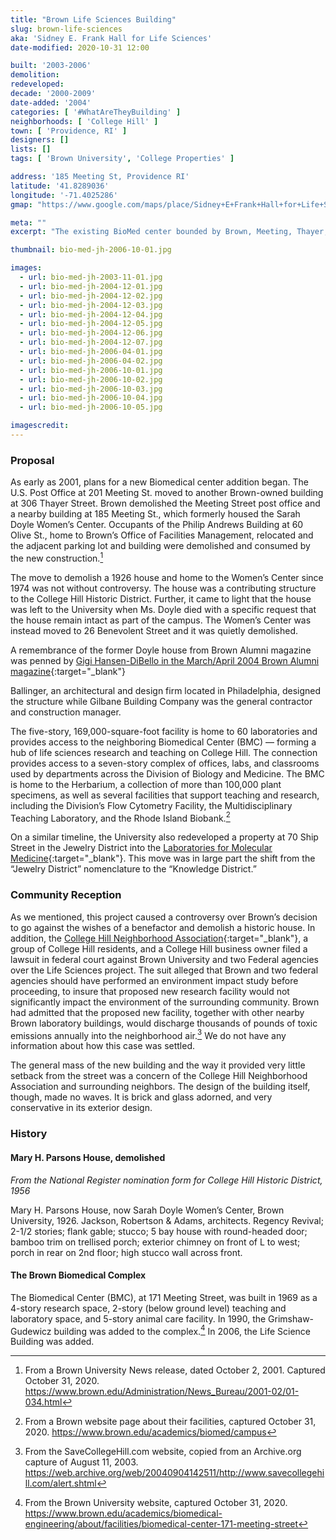```yaml
---
title: "Brown Life Sciences Building"
slug: brown-life-sciences
aka: 'Sidney E. Frank Hall for Life Sciences'
date-modified: 2020-10-31 12:00

built: '2003-2006'
demolition:
redeveloped:
decade: '2000-2009'
date-added: '2004'
categories: [ '#WhatAreTheyBuilding' ]
neighborhoods: [ 'College Hill' ]
town: [ 'Providence, RI' ]
designers: []
lists: []
tags: [ 'Brown University', 'College Properties' ]

address: '185 Meeting St, Providence RI'
latitude: '41.8289036'
longitude: '-71.4025286'
gmap: "https://www.google.com/maps/place/Sidney+E+Frank+Hall+for+Life+Sciences/@41.8289036,-71.4025286,15z/data=!4m5!3m4!1s0x0:0x66a9b123f315dfd1!8m2!3d41.8289036!4d-71.4025286"

meta: ""
excerpt: "The existing BioMed center bounded by Brown, Meeting, Thayer, and Olive Streets got a $95m addition for a new Biomedical Research center"

thumbnail: bio-med-jh-2006-10-01.jpg

images:
  - url: bio-med-jh-2003-11-01.jpg
  - url: bio-med-jh-2004-12-01.jpg
  - url: bio-med-jh-2004-12-02.jpg
  - url: bio-med-jh-2004-12-03.jpg
  - url: bio-med-jh-2004-12-04.jpg
  - url: bio-med-jh-2004-12-05.jpg
  - url: bio-med-jh-2004-12-06.jpg
  - url: bio-med-jh-2004-12-07.jpg
  - url: bio-med-jh-2006-04-01.jpg
  - url: bio-med-jh-2006-04-02.jpg
  - url: bio-med-jh-2006-10-01.jpg
  - url: bio-med-jh-2006-10-02.jpg
  - url: bio-med-jh-2006-10-03.jpg
  - url: bio-med-jh-2006-10-04.jpg
  - url: bio-med-jh-2006-10-05.jpg

imagescredit:
---
```


### Proposal

As early as 2001, plans for a new Biomedical center addition began. The U.S. Post Office at 201 Meeting St. moved to another Brown-owned building at 306 Thayer Street. Brown demolished the Meeting Street post office and a nearby building at 185 Meeting St., which formerly housed the Sarah Doyle Women’s Center. Occupants of the Philip Andrews Building at 60 Olive St., home to Brown’s Office of Facilities Management, relocated and the adjacent parking lot and building were demolished and consumed by the new construction.[^1] 

[^1]: From a Brown University News release, dated October 2, 2001. Captured October 31, 2020. https://www.brown.edu/Administration/News_Bureau/2001-02/01-034.html

The move to demolish a 1926 house and home to the Women’s Center since 1974 was not without controversy. The house was a contributing structure to the College Hill Historic District. Further, it came to light that the house was left to the University when Ms. Doyle died with a specific request that the house remain intact as part of the campus. The Women’s Center was instead moved to 26 Benevolent Street and it was quietly demolished. 

A remembrance of the former Doyle house from Brown Alumni magazine was penned by [Gigi Hansen-DiBello in the March/April 2004 Brown Alumni magazine](//www.brownalumnimagazine.com/articles/2007-06-15/good-bye-to-all-that){:target="_blank"}

Ballinger, an architectural and design firm located in Philadelphia, designed the structure while Gilbane Building Company was the general contractor and construction manager.

The five-story, 169,000-square-foot facility is home to 60 laboratories and provides access to the neighboring Biomedical Center (BMC) — forming a hub of life sciences research and teaching on College Hill. The connection provides access to a seven-story complex of offices, labs, and classrooms used by departments across the Division of Biology and Medicine. The BMC is home to the Herbarium, a collection of more than 100,000 plant specimens, as well as several facilities that support teaching and research, including the Division’s Flow Cytometry Facility, the Multidisciplinary Teaching Laboratory, and the Rhode Island Biobank.[^2]

[^2]: From a Brown website page about their facilities, captured October 31, 2020. https://www.brown.edu/academics/biomed/campus

On a similar timeline, the University also redeveloped a property at 70 Ship Street in the Jewelry District into the [Laboratories for Molecular Medicine](//www.brown.edu/academics/biomedical-engineering/about/facilities/laboratories-molecular-medicine-70-ship-street){:target="_blank"}. This move was in large part the shift from the “Jewelry District” nomenclature to the “Knowledge District.”


### Community Reception

As we mentioned, this project caused a controversy over Brown’s decision to go against the wishes of a benefactor and demolish a historic house. In addition, the [College Hill Neighborhood Association](//www.chnaprovidence.org){:target="_blank"}, a group of College Hill residents, and a College Hill business owner filed a lawsuit in federal court against Brown University and two Federal agencies over the Life Sciences project. The suit alleged that Brown and two federal agencies should have performed an environment impact study before proceeding, to insure that proposed new research facility would not significantly impact the environment of the surrounding community. Brown had admitted that the proposed new facility, together with other nearby Brown laboratory buildings, would discharge thousands of pounds of toxic emissions annually into the neighborhood air.[^3] We do not have any information about how this case was settled.

[^3]: From the SaveCollegeHill.com website, copied from an Archive.org capture of August 11, 2003. https://web.archive.org/web/20040904142511/http://www.savecollegehill.com/alert.shtml

The general mass of the new building and the way it provided very little setback from the street was a concern of the College Hill Neighborhood Association and surrounding neighbors. The design of the building itself, though, made no waves. It is brick and glass adorned, and very conservative in its exterior design. 


### History

#### Mary H. Parsons House, demolished

_From the National Register nomination form for College Hill Historic District, 1956_

Mary H. Parsons House, now Sarah Doyle Women’s Center, Brown University, 1926. Jackson, Robertson & Adams, architects. Regency Revival; 2-1/2 stories; flank gable; stucco; 5 bay house with round-headed door; bamboo trim on trellised porch; exterior chimney on front of L to west; porch in rear on 2nd floor; high stucco wall across front.

#### The Brown Biomedical Complex

The Biomedical Center (BMC), at 171 Meeting Street, was built in 1969 as a 4-story research space, 2-story (below ground level) teaching and laboratory space, and 5-story animal care facility. In 1990, the Grimshaw-Gudewicz building was added to the complex.[^4] In 2006, the Life Science Building was added. 

[^4]: From the Brown University website, captured October 31, 2020. https://www.brown.edu/academics/biomedical-engineering/about/facilities/biomedical-center-171-meeting-street
